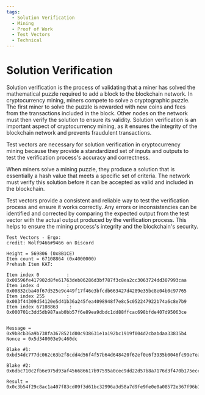 ```yaml
---
tags:
  - Solution Verification
  - Mining
  - Proof of Work
  - Test Vectors
  - Technical
---
```


# Solution Verification

Solution verification is the process of validating that a miner has solved the mathematical puzzle required to add a block to the blockchain network. In cryptocurrency mining, miners compete to solve a cryptographic puzzle. The first miner to solve the puzzle is rewarded with new coins and fees from the transactions included in the block. Other nodes on the network must then verify the solution to ensure its validity. Solution verification is an important aspect of cryptocurrency mining, as it ensures the integrity of the blockchain network and prevents fraudulent transactions.

Test vectors are necessary for solution verification in cryptocurrency mining because they provide a standardized set of inputs and outputs to test the verification process's accuracy and correctness.

When miners solve a mining puzzle, they produce a solution that is essentially a hash value that meets a specific set of criteria. The network must verify this solution before it can be accepted as valid and included in the blockchain.

Test vectors provide a consistent and reliable way to test the verification process and ensure it works correctly. Any errors or inconsistencies can be identified and corrected by comparing the expected output from the test vector with the actual output produced by the verification process. This helps to ensure the mining process's integrity and the blockchain's security.

```
Test Vectors - Ergo:
credit: Wolf9466#9466 on Discord

Height = 569806 (0x8B1CE)
Item count = 67108864 (0x4000000)
Prehash Item KAT:

Item index 0          : 0x00596fe417902d8fe61763deb06286d3bf787f3c8ea2cc3063724dd307993caa
Item index 4          : 0x00832cba40f67d525e9c449f17f46e3bfcdb663427d4289e35bc8e04b0c97765
Item index 255        : 0x003f44309d54120e5d41b36a245fea4098948f7e8c5c052247922b74a6c8e7b9
Item index 67108863    : 0x000701c3dd5db987aab0bb57f6e89ea9dbdc1dd88ffcac698bfde407d95063ce


Message = 0x9b8cb36a9b738fa3678521d00c938631e1a192bc1919f004d2cbabdaa33835b4
Nonce = 0x5d340003e9c460dc

Blake #1: 0xbd54dc777dc062c63b2f8cdd4d56f4f57b64d648420f62ef0e6f3935b0046fc99e7ea07b167ccadeaf2cd396504477697f5123e72887f61333358b5edbd5aa66

Blake #2: 0x6dbc710c2fb6e975d93af456686617b97595a0cec9dd22d57b8a7176d3f470b175eccfc1f97cecc13207fb68358c608930e5d7cfcdd0b3a4da8b9acb508e3248

Result = 0x0c3b54f29c8ac1a407f83cd09f3d61bc32996a3d58a7d9fe9fe0e0a08572e367f96b164cc3254ce5379622e007de97c76b1232030d899e0da83bc82e00000000
```
